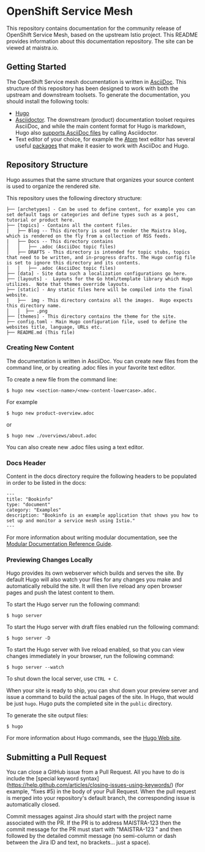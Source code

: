 
# OpenShift Service Mesh

This repository contains documentation for the community release of OpenShift Service Mesh, based on the upstream Istio project. This README provides information about this documentation repository. The site can be viewed at maistra.io.

## Getting Started

The OpenShift Service mesh documentation is written in [AsciiDoc](http://asciidoctor.org/docs/asciidoc-syntax-quick-reference/). This structure of this repository has been designed to work with both the upstream and downstream toolsets. To generate the documentation, you should install the following tools:

* [Hugo](https://gohugo.io/)
* [Asciidoctor](http://asciidoctor.org/docs/install-toolchain/). The downstream (product) documentation toolset requires AsciiDoc, and while the main content format for Hugo is markdown, Hugo also [supports AsciiDoc files](https://gohugo.io/content-management/formats/#additional-formats-through-external-helpers) by calling Asciidoctor.
* Text editor of your choice, for example the [Atom](https://atom.io/) text editor has several useful [packages](https://atom.io/packages) that make it easier to work with AsciiDoc and Hugo.

## Repository Structure
Hugo assumes that the same structure that organizes your source content is used to organize the rendered site.


This repository uses the following directory structure:
```
├── [archetypes] - Can be used to define content, for example you can set default tags or categories and define types such as a post, tutorial or product here.
├── [topics] - Contains all the content files.
|   ├── Blog -- This directory is used to render the Maistra blog, which is rendered on the fly from a collection of RSS feeds. 
|   ├── Docs -- This directory contains 
│   │   ├── .adoc (AsciiDoc topic files)
│   ├── DRAFTS - This directory is intended for topic stubs, topics that need to be written, and in-progress drafts. The Hugo config file is set to ignore this directory and its contents.
│   │   ├── .adoc (AsciiDoc topic files)
├── [data] - Site data such a localization configurations go here.
├── [layouts] -  Layouts for the Go html/template library which Hugo utilizes.  Note that themes override layouts.
├── [static] - Any static files here will be compiled into the final website.
|   ├──  img - This directory contains all the images.  Hugo expects this directory name.
│   │  ├── .png
├── [themes] - This directory contains the theme for the site.
├── config.toml - Main Hugo configuration file, used to define the websites title, language, URLs etc.
├── README.md (This file)
```

### Creating New Content

The documentation is written in AsciiDoc.  You can create new files from the command line, or by creating .adoc files in your favorite text editor.

To create a new file from the command line:
```
$ hugo new <section-name>/<new-content-lowercase>.adoc.
```
For example
```
$ hugo new product-overview.adoc
```
or
```
$ hugo new ./overviews/about.adoc
```

You can also create new .adoc files using a text editor. 

### Docs Header
Content in the docs directory require the following headers to be populated in order to be listed in the docs:

```
---
title: "Bookinfo"
type: "document"
category: "Examples"
description: "Bookinfo is an example application that shows you how to set up and monitor a service mesh using Istio."
---
```

For more information about writing modular documentation, see the [Modular Documentation Reference Guide](https://redhat-documentation.github.io/modular-docs/).

### Previewing Changes Locally
Hugo provides its own webserver which builds and serves the site.  By default Hugo will also watch your files for any changes you make and automatically rebuild the site. It will then live reload any open browser pages and push the latest content to them.

To start the Hugo server run the following command:
````
$ hugo server
````
To start the Hugo server with draft files enabled run the following command:
```
$ hugo server -D
```
To start the Hugo server with live reload enabled, so that you can view changes immediately in your browser, run the following command:
```
$ hugo server --watch
```
To shut down the local server, use `CTRL + C`.

When your site is ready to ship, you can shut down your preview server and issue a command to build the actual pages of the site. In Hugo, that would be just `hugo`. Hugo puts the completed site in the `public` directory.

To generate the site output files:
```
$ hugo
```

For more information about Hugo commands, see the [Hugo Web site](https://gohugo.io/getting-started/usage/).

## Submitting a Pull Request

You can close a GitHub issue from a Pull Request.  All you have to do is include the [special keyword syntax] (https://help.github.com/articles/closing-issues-using-keywords/) (for example, “fixes #5) in the body of your Pull Request.  When the pull request is merged into your repository's default branch, the corresponding issue is automatically closed.

Commit messages against Jira should start with the project name associated with the PR. If the PR is to address MAISTRA-123 then the commit message for the PR must start with "MAISTRA-123 " and then followed by the detailed commit message (no semi-column or dash between the Jira ID and text, no brackets... just a space).

